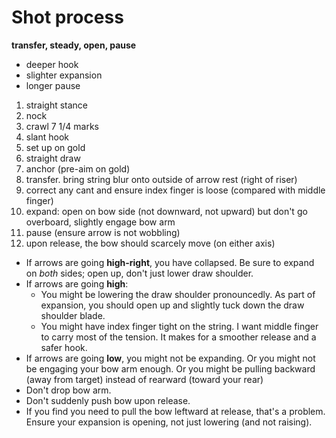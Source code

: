 # Shot process

**transfer, steady, open, pause**

- deeper hook
- slighter expansion
- longer pause

1. straight stance
2. nock
3. crawl 7 1/4 marks
4. slant hook
5. set up on gold
6. straight draw
7. anchor (pre-aim on gold)
8. transfer. bring string blur onto outside of arrow rest (right of riser)
9. correct any cant and ensure index finger is loose (compared with middle finger)
10. expand: open on bow side (not downward, not upward) but don't go overboard, slightly engage bow arm
11. pause (ensure arrow is not wobbling)
12. upon release, the bow should scarcely move (on either axis)

- If arrows are going **high-right**, you have collapsed. Be sure to expand on _both_ sides; open up, don't just lower draw shoulder.
- If arrows are going **high**:
	- You might be lowering the draw shoulder pronouncedly. As part of expansion, you should open up and slightly tuck down the draw shoulder blade.
	- You might have index finger tight on the string. I want middle finger to carry most of the tension. It makes for a smoother release and a safer hook.
- If arrows are going **low**, you might not be expanding. Or you might not be engaging your bow arm enough. Or you might be pulling backward (away from target) instead of rearward (toward your rear)
- Don't drop bow arm.
- Don't suddenly push bow upon release.
- If you find you need to pull the bow leftward at release, that's a problem. Ensure your expansion is opening, not just lowering (and not raising).
